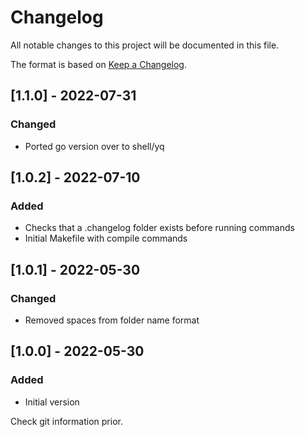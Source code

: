 # Changelog
All notable changes to this project will be documented in this file.

The format is based on [Keep a Changelog](https://keepachangelog.com/en/1.0.0/).

## [1.1.0] - 2022-07-31
### Changed
- Ported go version over to shell/yq

## [1.0.2] - 2022-07-10
### Added
- Checks that a .changelog folder exists before running commands
- Initial Makefile with compile commands

## [1.0.1] - 2022-05-30
### Changed
- Removed spaces from folder name format

## [1.0.0] - 2022-05-30
### Added
- Initial version

Check git information prior.
